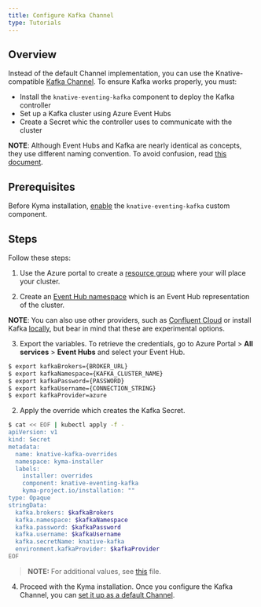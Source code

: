 ```yaml
---
title: Configure Kafka Channel
type: Tutorials
---
```


## Overview 

Instead of the default Channel implementation, you can use the Knative-compatible [Kafka Channel](https://github.com/kyma-incubator/knative-kafka). To ensure Kafka works properly, you must:

* Install the `knative-eventing-kafka`  component to deploy the Kafka controller
* Set up a Kafka cluster using Azure Event Hubs
* Create a Secret whic the controller uses to communicate with the cluster

**NOTE**: Although Event Hubs and Kafka are nearly identical as concepts, they use different naming convention. To avoid confusion, read [this document](https://docs.microsoft.com/en-us/azure/event-hubs/event-hubs-for-kafka-ecosystem-overview#kafka-and-event-hub-conceptual-mapping).

## Prerequisites

Before Kyma installation, [enable](/root/kyma/#configuration-custom-component-installation) the `knative-eventing-kafka` custom component.

## Steps

Follow these steps:

1. Use the Azure portal to create a [resource group](https://docs.microsoft.com/en-us/azure/event-hubs/event-hubs-create#create-a-resource-group) where your will place your cluster.

2. Create an [Event Hub namespace](https://docs.microsoft.com/en-us/azure/event-hubs/event-hubs-create#create-an-event-hubs-namespace) which is an Event Hub representation of the cluster.

**NOTE**: You can also use other providers, such as [Confluent Cloud](https://www.confluent.io/confluent-cloud) or install Kafka [locally](https://kafka.apache.org/quickstart), but bear in mind that these are experimental options.

3. Export the variables. To retrieve the credentials, go to Azure Portal > **All services** > **Event Hubs** and select your Event Hub. 

```bash
$ export kafkaBrokers={BROKER_URL}
$ export kafkaNamespace={KAFKA_CLUSTER_NAME}
$ export kafkaPassword={PASSWORD}
$ export kafkaUsername={CONNECTION_STRING}
$ export kafkaProvider=azure
```
2. Apply the override which creates the Kafka Secret. 

```bash
$ cat << EOF | kubectl apply -f -
apiVersion: v1
kind: Secret
metadata:
  name: knative-kafka-overrides
  namespace: kyma-installer
  labels:
    installer: overrides
    component: knative-eventing-kafka
    kyma-project.io/installation: ""
type: Opaque    
stringData:
  kafka.brokers: $kafkaBrokers
  kafka.namespace: $kafkaNamespace
  kafka.password: $kafkaPassword
  kafka.username: $kafkaUsername
  kafka.secretName: knative-kafka
  environment.kafkaProvider: $kafkaProvider
EOF
```

>**NOTE:** For additional values, see [this](https://github.com/kyma-incubator/knative-kafka/blob/master/resources/knative-kafka/values.yaml) file.

4. Proceed with the Kyma installation. Once you configure the Kafka Channel, you can [set it up as a default Channel](#tutorials-set-up-default-channel).